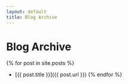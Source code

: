 ```yaml
---
layout: default
title: Blog Archive
---
```


# Blog Archive

<!-- Add content for the archive here -->

{% for post in site.posts %}
  - [{{ post.title }}]({{ post.url }})
{% endfor %}

